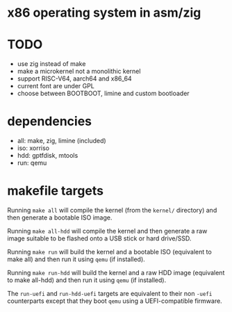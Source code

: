 # x86 operating system in asm/zig

# TODO
- use zig instead of make
- make a microkernel not a monolithic kernel
- support RISC-V64, aarch64 and x86_64
- current font are under GPL
- choose between BOOTBOOT, limine and custom bootloader

# dependencies
- all: make, zig, limine (included)
- iso: xorriso
- hdd: gptfdisk, mtools
- run: qemu

# makefile targets

Running `make all` will compile the kernel (from the `kernel/` directory) and
then generate a bootable ISO image.

Running `make all-hdd` will compile the kernel and then generate a raw image
suitable to be flashed onto a USB stick or hard drive/SSD.

Running `make run` will build the kernel and a bootable ISO (equivalent to make
all) and then run it using `qemu` (if installed).

Running `make run-hdd` will build the kernel and a raw HDD image (equivalent to
make all-hdd) and then run it using `qemu` (if installed).

The `run-uefi` and `run-hdd-uefi` targets are equivalent to their non `-uefi`
counterparts except that they boot `qemu` using a UEFI-compatible firmware.
